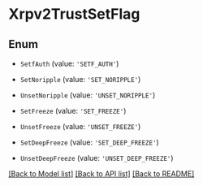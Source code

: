 # Xrpv2TrustSetFlag


## Enum

* `SetfAuth` (value: `'SETF_AUTH'`)

* `SetNoripple` (value: `'SET_NORIPPLE'`)

* `UnsetNoripple` (value: `'UNSET_NORIPPLE'`)

* `SetFreeze` (value: `'SET_FREEZE'`)

* `UnsetFreeze` (value: `'UNSET_FREEZE'`)

* `SetDeepFreeze` (value: `'SET_DEEP_FREEZE'`)

* `UnsetDeepFreeze` (value: `'UNSET_DEEP_FREEZE'`)

[[Back to Model list]](../README.md#documentation-for-models) [[Back to API list]](../README.md#documentation-for-api-endpoints) [[Back to README]](../README.md)
